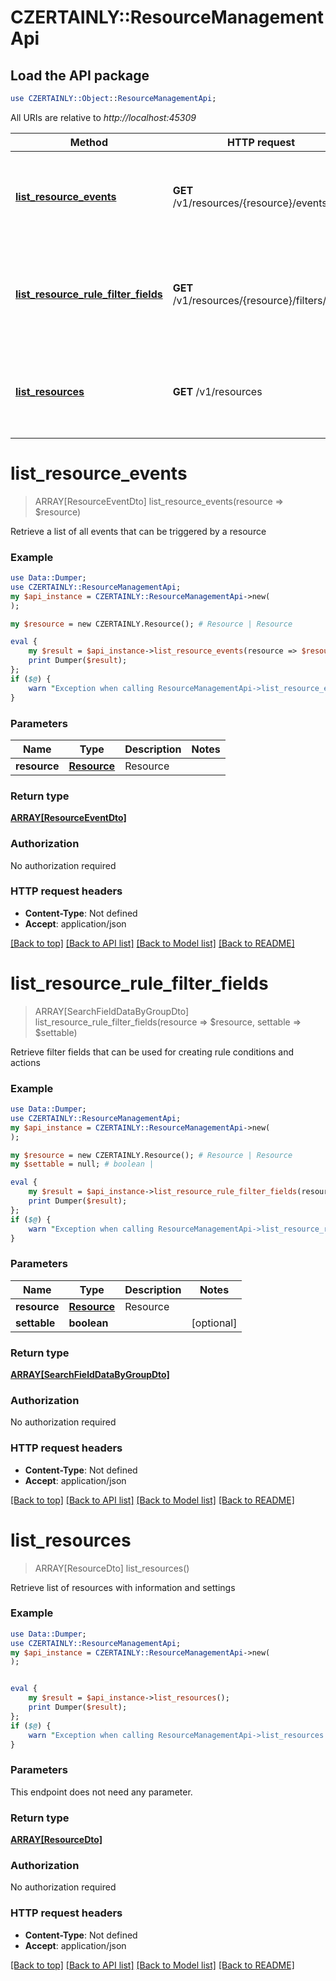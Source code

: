 # CZERTAINLY::ResourceManagementApi

## Load the API package
```perl
use CZERTAINLY::Object::ResourceManagementApi;
```

All URIs are relative to *http://localhost:45309*

Method | HTTP request | Description
------------- | ------------- | -------------
[**list_resource_events**](ResourceManagementApi.md#list_resource_events) | **GET** /v1/resources/{resource}/events | Retrieve a list of all events that can be triggered by a resource
[**list_resource_rule_filter_fields**](ResourceManagementApi.md#list_resource_rule_filter_fields) | **GET** /v1/resources/{resource}/filters/rules | Retrieve filter fields that can be used for creating rule conditions and actions
[**list_resources**](ResourceManagementApi.md#list_resources) | **GET** /v1/resources | Retrieve list of resources with information and settings


# **list_resource_events**
> ARRAY[ResourceEventDto] list_resource_events(resource => $resource)

Retrieve a list of all events that can be triggered by a resource

### Example
```perl
use Data::Dumper;
use CZERTAINLY::ResourceManagementApi;
my $api_instance = CZERTAINLY::ResourceManagementApi->new(
);

my $resource = new CZERTAINLY.Resource(); # Resource | Resource

eval {
    my $result = $api_instance->list_resource_events(resource => $resource);
    print Dumper($result);
};
if ($@) {
    warn "Exception when calling ResourceManagementApi->list_resource_events: $@\n";
}
```

### Parameters

Name | Type | Description  | Notes
------------- | ------------- | ------------- | -------------
 **resource** | [**Resource**](.md)| Resource | 

### Return type

[**ARRAY[ResourceEventDto]**](ResourceEventDto.md)

### Authorization

No authorization required

### HTTP request headers

 - **Content-Type**: Not defined
 - **Accept**: application/json

[[Back to top]](#) [[Back to API list]](../README.md#documentation-for-api-endpoints) [[Back to Model list]](../README.md#documentation-for-models) [[Back to README]](../README.md)

# **list_resource_rule_filter_fields**
> ARRAY[SearchFieldDataByGroupDto] list_resource_rule_filter_fields(resource => $resource, settable => $settable)

Retrieve filter fields that can be used for creating rule conditions and actions

### Example
```perl
use Data::Dumper;
use CZERTAINLY::ResourceManagementApi;
my $api_instance = CZERTAINLY::ResourceManagementApi->new(
);

my $resource = new CZERTAINLY.Resource(); # Resource | Resource
my $settable = null; # boolean | 

eval {
    my $result = $api_instance->list_resource_rule_filter_fields(resource => $resource, settable => $settable);
    print Dumper($result);
};
if ($@) {
    warn "Exception when calling ResourceManagementApi->list_resource_rule_filter_fields: $@\n";
}
```

### Parameters

Name | Type | Description  | Notes
------------- | ------------- | ------------- | -------------
 **resource** | [**Resource**](.md)| Resource | 
 **settable** | **boolean**|  | [optional] 

### Return type

[**ARRAY[SearchFieldDataByGroupDto]**](SearchFieldDataByGroupDto.md)

### Authorization

No authorization required

### HTTP request headers

 - **Content-Type**: Not defined
 - **Accept**: application/json

[[Back to top]](#) [[Back to API list]](../README.md#documentation-for-api-endpoints) [[Back to Model list]](../README.md#documentation-for-models) [[Back to README]](../README.md)

# **list_resources**
> ARRAY[ResourceDto] list_resources()

Retrieve list of resources with information and settings

### Example
```perl
use Data::Dumper;
use CZERTAINLY::ResourceManagementApi;
my $api_instance = CZERTAINLY::ResourceManagementApi->new(
);


eval {
    my $result = $api_instance->list_resources();
    print Dumper($result);
};
if ($@) {
    warn "Exception when calling ResourceManagementApi->list_resources: $@\n";
}
```

### Parameters
This endpoint does not need any parameter.

### Return type

[**ARRAY[ResourceDto]**](ResourceDto.md)

### Authorization

No authorization required

### HTTP request headers

 - **Content-Type**: Not defined
 - **Accept**: application/json

[[Back to top]](#) [[Back to API list]](../README.md#documentation-for-api-endpoints) [[Back to Model list]](../README.md#documentation-for-models) [[Back to README]](../README.md)


